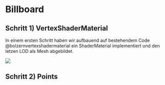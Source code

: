 
# Billboard

## Schritt 1) VertexShaderMaterial

In einem ersten Schritt haben wir aufbauend auf bestehendem Code @bolzernvertexshadermaterial
ein ShaderMaterial implementiert und den letzen LOD als Mesh abgebildet.

![](assets/images/fancyColorBillboard.png)

## Schritt 2) Points



